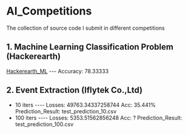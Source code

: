 # AI_Competitions
The collection of source code I submit in different competitions

## 1. Machine Learning Classification Problem (Hackerearth)
[Hackerearth_ML](https://www.hackerearth.com/challenges/competitive/hackerearth-machine-learning-challenge-pet-adoption) --- Accuracy: 78.33333 

## 2. Event Extraction (Iflytek Co.,Ltd)
- 10 iters ---- Losses: 49763.34337258744   Acc: 35.441%  Prediction_Result: test_prediction_10.csv
- 100 iters ---- Losses: 5353.51562856248    Acc: ?   Prediction_Result: test_prediction_100.csv
